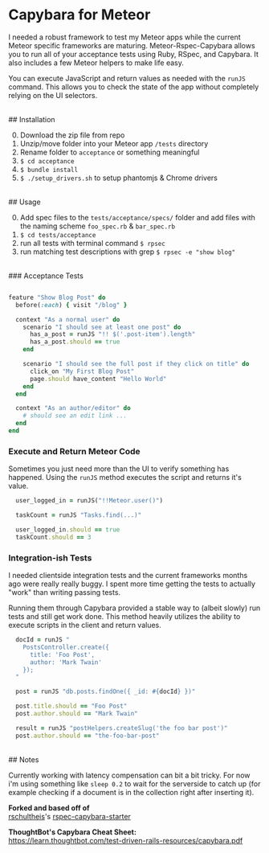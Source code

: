 # Capybara for Meteor

I needed a robust framework to test my Meteor apps while the current Meteor specific frameworks are maturing. Meteor-Rspec-Capybara allows you to run all of your acceptance tests using Ruby, RSpec, and Capybara. It also includes a few Meteor helpers to make life easy.

You can execute JavaScript and return values as needed with the `runJS` command. This allows you to check the state of the app without completely relying on the UI selectors.

<br>
## Installation

0. Download the zip file from repo
0. Unzip/move folder into your Meteor app `/tests` directory
0. Rename folder to `acceptance` or something meaningful
0. `$ cd acceptance`
0. `$ bundle install`
0. `$ ./setup_drivers.sh` to setup phantomjs & Chrome drivers

<br>
## Usage

0. Add spec files to the `tests/acceptance/specs/` folder and add files with the naming scheme `foo_spec.rb` & `bar_spec.rb`
0. `$ cd tests/acceptance`
0. run all tests with terminal command `$ rpsec`
0. run matching test descriptions with grep `$ rpsec -e "show blog"`

<br>
### Acceptance Tests

```ruby

feature "Show Blog Post" do
  before(:each) { visit "/blog" }

  context "As a normal user" do
    scenario "I should see at least one post" do
      has_a_post = runJS "!! $('.post-item').length"
      has_a_post.should == true
    end

    scenario "I should see the full post if they click on title" do
      click_on "My First Blog Post"
      page.should have_content "Hello World"
    end
  end

  context "As an author/editor" do
    # should see an edit link ...
  end
end
```


### Execute and Return Meteor Code

Sometimes you just need more than the UI to verify something has happened. Using the `runJS` method executes the script and returns it's value.

```ruby
  user_logged_in = runJS("!!Meteor.user()")

  taskCount = runJS "Tasks.find(...)"

  user_logged_in.should == true
  taskCount.should == 3
```


### Integration-ish Tests

I needed clientside integration tests and the current frameworks months ago were really really buggy. I spent more time getting the tests to actually "work" than writing passing tests.

Running them through Capybara provided a stable way to (albeit slowly) run tests and still get work done. This method heavily utilizes the ability to execute scripts in the client and return values.

```ruby
  docId = runJS "
    PostsController.create({
      title: 'Foo Post',
      author: 'Mark Twain'
    });
  "

  post = runJS "db.posts.findOne({ _id: #{docId} })"

  post.title.should == "Foo Post"
  post.author.should == "Mark Twain"
```

```ruby
  result = runJS "postHelpers.createSlug('the foo bar post')"
  post.author.should == "the-foo-bar-post"
```

<br>
## Notes

Currently working with latency compensation can bit a bit tricky. For now i'm using something like `sleep 0.2` to wait for the serverside to catch up (for example checking if a document is in the collection right after inserting it).

**Forked and based off of**  
[rschultheis](1)'s [rspec-capybara-starter](2)  

**ThoughtBot's Capybara Cheat Sheet:**  
https://learn.thoughtbot.com/test-driven-rails-resources/capybara.pdf


[1]: https://github.com/rschultheis
[2]: https://github.com/rschultheis/rspec_capybara_starter
